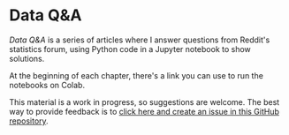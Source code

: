 # Data Q&A

*Data Q&A* is a series of articles where I answer questions from Reddit's statistics forum, using Python code in a Jupyter notebook to show solutions.

At the beginning of each chapter, there's a link you can use to run the notebooks on Colab.

This material is a work in progress, so suggestions are welcome.  The best way to provide feedback is to [click here and create an issue in this GitHub repository](https://github.com/AllenDowney/DataQnA/issues).
